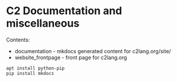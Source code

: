 # C2 Documentation and miscellaneous

Contents:
* documentation - mkdocs generated content for c2lang.org/site/
* website_frontpage - front page for c2lang.org

```
apt install python-pip
pip install mkdocs
```
